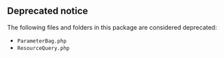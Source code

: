 ## Deprecated notice

The following files and folders in this package are considered deprecated:


- `ParameterBag.php`
- `ResourceQuery.php`
